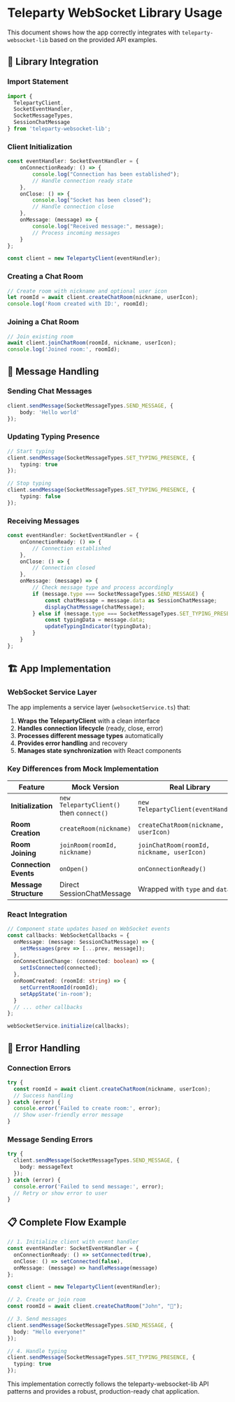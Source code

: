 # Teleparty WebSocket Library Usage

This document shows how the app correctly integrates with `teleparty-websocket-lib` based on the provided API examples.

## 🔌 Library Integration

### Import Statement
```typescript
import { 
  TelepartyClient, 
  SocketEventHandler, 
  SocketMessageTypes,
  SessionChatMessage
} from 'teleparty-websocket-lib';
```

### Client Initialization
```typescript
const eventHandler: SocketEventHandler = {
    onConnectionReady: () => {
        console.log("Connection has been established");
        // Handle connection ready state
    },
    onClose: () => {
        console.log("Socket has been closed");
        // Handle connection close
    },
    onMessage: (message) => {
        console.log("Received message:", message);
        // Process incoming messages
    }
};

const client = new TelepartyClient(eventHandler);
```

### Creating a Chat Room
```typescript
// Create room with nickname and optional user icon
let roomId = await client.createChatRoom(nickname, userIcon);
console.log('Room created with ID:', roomId);
```

### Joining a Chat Room
```typescript
// Join existing room
await client.joinChatRoom(roomId, nickname, userIcon);
console.log('Joined room:', roomId);
```

## 📨 Message Handling

### Sending Chat Messages
```typescript
client.sendMessage(SocketMessageTypes.SEND_MESSAGE, {
    body: 'Hello world'
});
```

### Updating Typing Presence
```typescript
// Start typing
client.sendMessage(SocketMessageTypes.SET_TYPING_PRESENCE, {
    typing: true
});

// Stop typing
client.sendMessage(SocketMessageTypes.SET_TYPING_PRESENCE, {
    typing: false
});
```

### Receiving Messages
```typescript
const eventHandler: SocketEventHandler = {
    onConnectionReady: () => {
        // Connection established
    },
    onClose: () => {
        // Connection closed
    },
    onMessage: (message) => {
        // Check message type and process accordingly
        if (message.type === SocketMessageTypes.SEND_MESSAGE) {
            const chatMessage = message.data as SessionChatMessage;
            displayChatMessage(chatMessage);
        } else if (message.type === SocketMessageTypes.SET_TYPING_PRESENCE) {
            const typingData = message.data;
            updateTypingIndicator(typingData);
        }
    }
};
```

## 🏗 App Implementation

### WebSocket Service Layer
The app implements a service layer (`websocketService.ts`) that:

1. **Wraps the TelepartyClient** with a clean interface
2. **Handles connection lifecycle** (ready, close, error)
3. **Processes different message types** automatically
4. **Provides error handling** and recovery
5. **Manages state synchronization** with React components

### Key Differences from Mock Implementation

| Feature | Mock Version | Real Library |
|---------|-------------|--------------|
| **Initialization** | `new TelepartyClient()` then `connect()` | `new TelepartyClient(eventHandler)` |
| **Room Creation** | `createRoom(nickname)` | `createChatRoom(nickname, userIcon)` |
| **Room Joining** | `joinRoom(roomId, nickname)` | `joinChatRoom(roomId, nickname, userIcon)` |
| **Connection Events** | `onOpen()` | `onConnectionReady()` |
| **Message Structure** | Direct SessionChatMessage | Wrapped with `type` and `data` |

### React Integration
```typescript
// Component state updates based on WebSocket events
const callbacks: WebSocketCallbacks = {
  onMessage: (message: SessionChatMessage) => {
    setMessages(prev => [...prev, message]);
  },
  onConnectionChange: (connected: boolean) => {
    setIsConnected(connected);
  },
  onRoomCreated: (roomId: string) => {
    setCurrentRoomId(roomId);
    setAppState('in-room');
  }
  // ... other callbacks
};

webSocketService.initialize(callbacks);
```

## 🔧 Error Handling

### Connection Errors
```typescript
try {
  const roomId = await client.createChatRoom(nickname, userIcon);
  // Success handling
} catch (error) {
  console.error('Failed to create room:', error);
  // Show user-friendly error message
}
```

### Message Sending Errors
```typescript
try {
  client.sendMessage(SocketMessageTypes.SEND_MESSAGE, {
    body: messageText
  });
} catch (error) {
  console.error('Failed to send message:', error);
  // Retry or show error to user
}
```

## 📋 Complete Flow Example

```typescript
// 1. Initialize client with event handler
const eventHandler: SocketEventHandler = {
  onConnectionReady: () => setConnected(true),
  onClose: () => setConnected(false),
  onMessage: (message) => handleMessage(message)
};

const client = new TelepartyClient(eventHandler);

// 2. Create or join room
const roomId = await client.createChatRoom("John", "👤");

// 3. Send messages
client.sendMessage(SocketMessageTypes.SEND_MESSAGE, {
  body: "Hello everyone!"
});

// 4. Handle typing
client.sendMessage(SocketMessageTypes.SET_TYPING_PRESENCE, {
  typing: true
});
```

This implementation correctly follows the teleparty-websocket-lib API patterns and provides a robust, production-ready chat application.